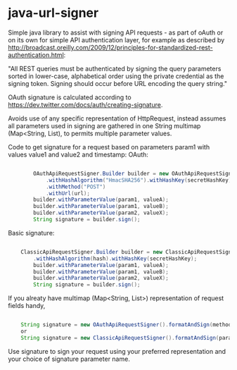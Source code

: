 java-url-signer
===============

Simple java library to assist with signing API requests - as part of oAuth or on its own for simple API authentication layer, for example as described by http://broadcast.oreilly.com/2009/12/principles-for-standardized-rest-authentication.html:

"All REST queries must be authenticated by signing the query parameters sorted in lower-case, alphabetical order using the private credential as the signing token. Signing should occur before URL encoding the query string."

OAuth signature is calculated according to https://dev.twitter.com/docs/auth/creating-signature.

Avoids use of any specific representation of HttpRequest, instead assumes all parameters used in signing are gathered in one String multimap (Map<String, List<String>), to permits multiple parameter values.

Code to get signature for a request based on parameters param1 with values value1 and value2 and timestamp:
OAuth:
```java

        OAuthApiRequestSigner.Builder builder = new OAuthApiRequestSigner.Builder()
            .withHashAlgorithm("HmacSHA256").withHashKey(secretHashKey)
            .withMethod("POST")
            .withUrl(url);
        builder.withParameterValue(param1, valueA);       
        builder.withParameterValue(param1, valueB);       
        builder.withParameterValue(param2, valueX);       
        String signature = builder.sign();
```
Basic signature:
```java

	ClassicApiRequestSigner.Builder builder = new ClassicApiRequestSigner.Builder()
	    .withHashAlgorithm(hash).withHashKey(secretHashKey);
        builder.withParameterValue(param1, valueA);       
        builder.withParameterValue(param1, valueB);       
        builder.withParameterValue(param2, valueX);       
        String signature = builder.sign();
```
If you alreaty have multimap (Map<String, List<String>>) representation of request fields handy, 
```java

	String signature = new OAuthApiRequestSigner().formatAndSign(method, url, paramMap, secretHashKey);
	or
	String signature = new ClassicApiRequestSigner().formatAndSign(paramMap, secretHashKey);
```

Use signature to sign your request using your preferred representation and your choice of signature parameter name.






